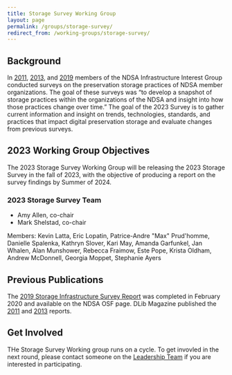 ```yaml
---
title: Storage Survey Working Group
layout: page
permalink: /groups/storage-survey/
redirect_from: /working-groups/storage-survey/
---
```


## Background
In [2011](http://www.dlib.org/dlib/may13/altman/05altman.html), [2013](http://www.dlib.org/dlib/july17/gallinger/07gallinger.html), and [2019](https://osf.io/uwsg7/) members of the NDSA Infrastructure Interest Group conducted surveys on the preservation storage practices of NDSA member organizations. The goal of these surveys was “to develop a snapshot of storage practices within the organizations of the NDSA and insight into how those practices change over time.”  The goal of the 2023 Survey is to gather current information and insight on trends, technologies, standards, and practices that impact digital preservation storage and evaluate changes from previous surveys.

## 2023 Working Group Objectives 
The 2023 Storage Survey Working Group will be releasing the 2023 Storage Survey in the fall of 2023, with the objective of producing a report on the survey findings by Summer of 2024. 


### 2023 Storage Survey Team
- Amy Allen, co-chair
- Mark Shelstad, co-chair

Members: Kevin Latta, Eric Lopatin, Patrice-Andre "Max" Prud'homme, Danielle Spalenka, Kathryn Slover, Kari May, Amanda Garfunkel, Jan Whalen, Alan Munshower, Rebecca Fraimow, Este Pope, Krista Oldham, Andrew McDonnell, Georgia Moppet, Stephanie Ayers 

## Previous Publications
The [2019 Storage Infrastructure Survey Report](https://osf.io/uwsg7/) was completed in February 2020 and available on the NDSA OSF page. DLib Magazine published the [2011](http://www.dlib.org/dlib/may13/altman/05altman.html) and [2013](http://www.dlib.org/dlib/july17/gallinger/07gallinger.html) reports. 


## Get Involved
THe Storage Survey Working group runs on a cycle.  To get invovled in the next round, please contact someone on the [Leadership Team](https://ndsa.org/about/leadership/) if you are interested in participating.

<!--### 2019 Storage Survey Team
- Laura Alagna, Chair, Northwestern University
- Annalise Berdini, Princeton University
- Sarah Dorpinghaus, University of Kentucky
- Adriane Hanson, University of Georgia
- Carol Kussmann, University of Minnesota
- Carol Mandel, New York University
- Jane Mandelbaum, Library of Congress
- Harish Maringanti, University of Utah
- David Mathews, Isabella Stewart Gardner Museum
- Krista Oldham, Haverford College
- Leah Prescott, Georgetown University Law Library
- Nathan Tallman, Penn State University
- Paige Walker, Boston College-->
